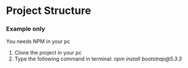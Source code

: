 <h1>Project Structure</h1>

<h3>Example only</h3>

<p style="font-style: bold;">You needs NPM in your pc</p>

<ol>
  <li>Clone the project in your pc</li>
  <li>Type the following command in terminal: <i>npm install bootstrap@5.3.3</i></li>
</ol>
